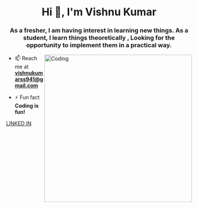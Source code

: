 <h1 align="center">Hi 👋, I'm Vishnu Kumar</h1>
<h3 align="center">As a fresher, I am having interest in learning new things. As a student, I learn things theoretically , Looking for the opportunity to implement them in a practical way.</h3>
<img align="right" alt="Coding" width="400" src="https://i.pinimg.com/originals/66/83/3e/66833e07d6fb9eb5d724e47d0c814285.gif">

- 📫 Reach me at **vishnukumarss941@gmail.com**

- ⚡ Fun fact **Coding is fun!**

<p align="left">
<a href="https://www.linkedin.com/in/vishnu-kumar-450233212/" target="blank">LINKED IN</a>
</p>
